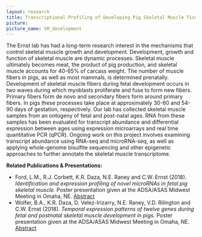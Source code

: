 ```yaml
---
layout: research
title: Transcriptional Profiling of Developing Pig Skeletal Muscle Tissue 
picture: 
picture_name: SM_development 
---
```


The Ernst lab has had a long-term research interest in the mechanisms that control skeletal muscle growth and development. Development, growth and function of skeletal muscle are dynamic processes. Skeletal muscle ultimately becomes meat, the product of pig production, and skeletal muscle accounts for 40-65% of carcass weight. The number of muscle fibers in pigs, as well as most mammals, is determined prenatally. Development of skeletal muscle fibers during fetal development occurs in two waves during which myoblasts proliferate and fuse to form new fibers. Primary fibers form de novo and secondary fibers form around primary fibers. In pigs these processes take place at approximately 30-60 and 54-90 days of gestation, respectively. Our lab has collected skeletal muscle samples from an ontogeny of fetal and post-natal ages. RNA from these samples has been evaluated for transcript abundance and differential expression between ages using expression microarrays and real time quantitative PCR (qPCR). Ongoing work on this project involves examining transcript abundance using RNA-seq and microRNA-seq, as well as applying whole-genome bisulfite sequencing and other epigenetic approaches to further annotate the skeletal muscle transcriptome.

__Related Publications & Presentations:__
* Ford, L.M., R.J. Corbett, K.R. Daza, N.E. Raney and C.W. Ernst (2018). *Identification and expression profiling of novel microRNAs in fetal pig skeletal muscle.* Poster presentation given at the ADSA/ASAS Midwest Meeting in Omaha, NE. [Abstract](https://asas.confex.com/asas/mw18/webprogram/Paper23140.html)  
* Wolfer, B.A., K.R. Daza, D. Velez-Irizarry, N.E. Raney, V.D. Rilington and C.W. Ernst (2018). *Temporal expression patterns of twelve genes during fetal and postnatal skeletal muscle development in pigs.* Poster presentation given at the ADSA/ASAS Midwest Meeting in Omaha, NE. [Abstract](https://asas.confex.com/asas/mw18/webprogram/Paper23291.html)


